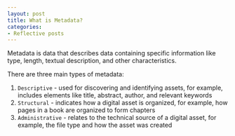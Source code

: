```yaml
---
layout: post
title: What is Metadata?
categories:
- Reflective posts
---
```

Metadata is data that describes data containing specific information like type, length, textual description, and other characteristics.
<br/>

There are three main types of metadata: 
1. `Descriptive` - used for discovering and identifying assets, for example, includes elements like title, abstract, author, and relevant keywords 
2. `Structural` - indicates how a digital asset is organized, for example, how pages in a book are organized to form chapters
3. `Administrative` - relates to the technical source of a digital asset, for example, the file type and how the asset was created 
